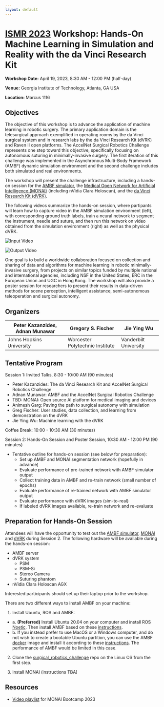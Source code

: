 ```yaml
---
layout: default
---
```


# [ISMR 2023](http://www.ismr.gatech.edu/) Workshop: Hands-On Machine Learning in Simulation and Reality with the da Vinci Research Kit

**Workshop Date:**  April 19, 2023, 8:30 AM - 12:00 PM (half-day)

**Venue:** Georgia Institute of Technology, Atlanta, GA USA

**Location:** Marcus 1116

## Objectives

The objective of this workshop is to advance the application of machine learning in robotic surgery. The primary application domain is the telesurgical approach exemplified in operating rooms by the da Vinci surgical system and in research labs by the da Vinci Research Kit (dVRK) and Raven II open platforms. The AccelNet Surgical Robotics Challenge represents one step toward this objective, specifically focusing on autonomous suturing in minimally-invasive surgery. The first iteration of this challenge was implemented in the Asynchronous Multi-Body Framework (AMBF) dynamic simulation environment and the second challenge includes both simulated and real environments.

The workshop will present the challenge infrastructure, including a hands-on session for the [AMBF simulator](https://github.com/WPI-AIM/ambf), the [Medical Open Network for Artificial Intelligence (MONAI)](https://monai.io/) (including nVidia Clara Holoscan), and the [da Vinci Research Kit (dVRK)](https://github.com/jhu-dvrk/sawIntuitiveResearchKit/wiki).

The following videos summarize the hands-on session, where partipants will learn how to capture video in the AMBF simulation environment (left), with corresponding ground truth labels, train a neural network to segment the instrument, needle and suture, and then run this network on video obtained from the simulation environment (right) as well as the physical dVRK.

![Input Video](./images/InputVideo.gif)

![Output Video](./images/OutputVideo.gif)

One goal is to build a worldwide collaboration focused on collection and sharing of data and algorithms for machine learning in robotic minimally-invasive surgery, from projects on similar topics funded by multiple national and international agencies, including NSF in the United States, ERC in the European Union and UGC in Hong Kong. The workshop will also provide a poster session for researchers to present their results in data-driven methods for scene perception, intelligent assistance, semi-autonomous teleoperation and surgical autonomy.


## Organizers

| Peter Kazanzides, Adnan Munawar    | Gregory S. Fischer              | Jie Ying Wu           |
|------------------------------------|---------------------------------|-----------------------|
| Johns Hopkins University           | Worcester Polytechnic Institute | Vanderbilt University |

## Tentative Program

Session 1:  Invited Talks, 8:30 - 10:00 AM (90 minutes)
  * Peter Kazanzides:  The da Vinci Research Kit and AccelNet Surgical Robotics Challenge
  * Adnan Munawar:  AMBF and the AccelNet Surgical Robotics Challenge
  * TBD:  MONAI:  Open source AI platform for medical imaging and devices
  * Animesh Garg:  Paving the path to surgical autonomy with simulation
  * Greg Fischer:  User studies, data collection, and learning from demonstration on the dVRK
  * Jie Ying Wu:  Machine learning with the dVRK

Coffee Break:  10:00 - 10:30 AM (30 minutes)

Session 2:  Hands-On Session and Poster Session, 10:30 AM - 12:00 PM (90 minutes)
  * Tentative outline for hands-on session (see below for preparation):
    * Set up AMBF and MONAI segmentation network (hopefully in advance)
    * Evaluate performance of pre-trained network with AMBF simulator output
    * Collect training data in AMBF and re-train network (small number of epochs)
    * Evaluate performance of re-trained network with AMBF simulator output
    * Evaluate performance with dVRK images (sim-to-real)
    * If labeled dVRK images available, re-train network and re-evaluate

## Preparation for Hands-On Session

Attendees will have the opportunity to test out the [AMBF simulator](https://github.com/WPI-AIM/ambf),
[MONAI](https://monai.io/) and [dVRK](https://github.com/jhu-dvrk/sawIntuitiveResearchKit/wiki) during Session 2.
The following hardware will be available during the hands-on session:

  * AMBF server
  * dVRK system
    * PSM
    * PSM-Si
    * Stereo Camera
    * Suturing phantom
  * nVidia Clara Holoscan AGX

Interested participants should set up their laptop prior to the workshop.

There are two different ways to install AMBF on your machine:

  1. Install Ubuntu, ROS and AMBF:
   * a. **(Preferred)** Install Ubuntu 20.04 on your computer and install ROS [Noetic](http://wiki.ros.org/ROS/Installation). Then install AMBF based on these [instructions](https://github.com/WPI-AIM/ambf/blob/ambf-2.0/README.md).
   * b. If you instead prefer to use MacOS or a Windows computer, and do not wish to create a bootable Ubuntu partition, you can use the AMBF [docker](https://github.com/collaborative-robotics/docker-ambf) image and install it according to these [instructions](https://github.com/collaborative-robotics/docker-ambf). The performance of AMBF would be limited in this case.
  
  2. Clone the [surgical_robotics_challenge](https://github.com/collaborative-robotics/surgical_robotics_challenge) repo on the Linux OS from the first step.

  3. Install MONAI (instructions TBA)

## Resources

  * [Video playlist](https://www.youtube.com/playlist?list=PLtoSVSQ2XzyAJAGzaHF0nUIkav0BnxhrJ) for MONAI Bootcamp 2023

